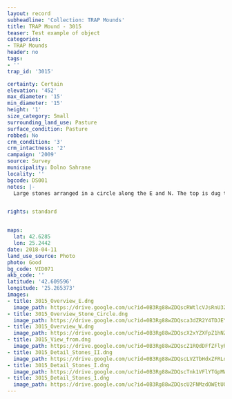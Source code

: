 ```yaml
---
layout: record
subheadline: 'Collection: TRAP Mounds'
title: TRAP Mound - 3015
teaser: Test example of object
categories:
- TRAP Mounds
header: no
tags:
- ''
trap_id: '3015'

certainty: Certain
elevation: '452'
max_diameter: '15'
min_diameter: '15'
height: '1'
size_category: Small
surrounding_land_use: Pasture
surface_condition: Pasture
robbed: No
crm_condition: '3'
crm_intactness: '2'
campaign: '2009'
source: Survey
municipality: Dolno Sahrane
locality: ''
bgcode: DS001
notes: |-
  Large stones arranged in a circle along the E and N. The top is dug trough. GPS point 1 - 50 m to the E, another group of large stones. Lot of shallow old robbers' trenchs. Covered in vegetation.


rights: standard


maps:
  lat: 42.6285
  lon: 25.2442
date: 2018-04-11
land_use_source: Photo
photo: Good
bg_code: VID071
akb_code: ''
latitude: '42.609596'
longitude: '25.265373'
images:
- title: 3015_Overview_E.dng
  image_path: https://drive.google.com/uc?id=0B3Rg88wZDQscRWtlcVJsRnU3ZVU
- title: 3015_Overview_Stone_Circle.dng
  image_path: https://drive.google.com/uc?id=0B3Rg88wZDQsca3dZR2Y4TDJEYlk
- title: 3015_Overview_W.dng
  image_path: https://drive.google.com/uc?id=0B3Rg88wZDQscX2xYZXFpZ1hNZ00
- title: 3015_View_from.dng
  image_path: https://drive.google.com/uc?id=0B3Rg88wZDQscZ1RQdDFfZFlyR2c
- title: 3015_Detail_Stones_II.dng
  image_path: https://drive.google.com/uc?id=0B3Rg88wZDQscLVZTbHdxZFRLd1U
- title: 3015_Detail_Stones_I.dng
  image_path: https://drive.google.com/uc?id=0B3Rg88wZDQscTnk1VFlYTGpMWWc
- title: 3015_Detail_Stones_1.dng
  image_path: https://drive.google.com/uc?id=0B3Rg88wZDQscU2FNMzdOWEtUQzg
---
```

